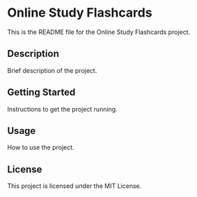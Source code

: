 # Online Study Flashcards

This is the README file for the Online Study Flashcards project.

## Description

Brief description of the project.

## Getting Started

Instructions to get the project running.

## Usage

How to use the project.

## License

This project is licensed under the MIT License.